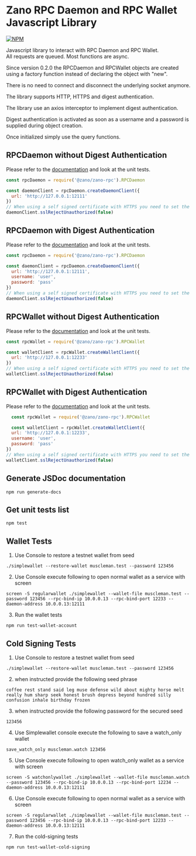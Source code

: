 # Zano RPC Daemon and RPC Wallet Javascript Library

[![NPM](https://nodei.co/npm/@zano/zano-rpc.png)](https://nodei.co/npm/@zano/zano-rpc/)

Javascript library to interact with RPC Daemon and RPC Wallet.\
All requests are queued. Most functions are async.

Since version 0.2.0 the RPCDaemon and RPCWallet objects are created using a factory function instead of declaring the object with "new".

There is no need to connect and disconnect the underlying socket anymore.

The library supports HTTP, HTTPS and digest authentication.

The library use an axios interceptor to implement digest authentication.

Digest authentication is activated as soon as a username and a password is supplied during object creation.

Once initialized simply use the query functions.


## RPCDaemon without Digest Authentication
Please refer to the [documentation](https://zano.github.io/zano-rpc-js/module-RPCDaemon.html) and look at the unit tests.
```javascript
const rpcDaemon = require('@zano/zano-rpc').RPCDaemon

const daemonClient = rpcDaemon.createDaemonClient({
  url: 'http://127.0.0.1:12111'
})
// When using a self signed certificate with HTTPS you need to set the function sslRejectUnauthorized to false.
daemonClient.sslRejectUnauthorized(false)
```


## RPCDaemon with Digest Authentication
Please refer to the [documentation](https://zano.github.io/zano-rpc-js/module-RPCDaemon.html) and look at the unit tests.
```javascript
const rpcDaemon = require('@zano/zano-rpc').RPCDaemon

const daemonClient = rpcDaemon.createDaemonClient({
  url: 'http://127.0.0.1:12111',
  username: 'user',
  password: 'pass'
})
// When using a self signed certificate with HTTPS you need to set the function sslRejectUnauthorized to false.
daemonClient.sslRejectUnauthorized(false)
```


## RPCWallet without Digest Authentication
Please refer to the [documentation](https://zano.github.io/zano-rpc-js/module-RPCWallet.html) and look at the unit tests.
```javascript
const rpcWallet = require('@zano/zano-rpc').RPCWallet

const walletClient = rpcWallet.createWalletClient({
  url: 'http://127.0.0.1:12233'
})
// When using a self signed certificate with HTTPS you need to set the function sslRejectUnauthorized to false.
walletClient.sslRejectUnauthorized(false)
```


## RPCWallet with Digest Authentication
Please refer to the [documentation](https://zano.github.io/zano-rpc-js/module-RPCWallet.html) and look at the unit tests.
```javascript
  const rpcWallet = require('@zano/zano-rpc').RPCWallet

  const walletClient = rpcWallet.createWalletClient({
  url: 'http://127.0.0.1:12233',
  username: 'user',
  password: 'pass'
})
// When using a self signed certificate with HTTPS you need to set the function sslRejectUnauthorized to false.
walletClient.sslRejectUnauthorized(false)
```

## Generate JSDoc documentation
```
npm run generate-docs
```

## Get unit tests list
```
npm test
```

## Wallet Tests
1. Use Console to restore a testnet wallet from seed
```
./simplewallet --restore-wallet muscleman.test --password 123456 
```
2. Use Console execute following to open normal wallet as a service with screen
```
screen -S regularwallet ./simplewallet --wallet-file muscleman.test --password 123456 --rpc-bind-ip 10.0.0.13 --rpc-bind-port 12233 --daemon-address 10.0.0.13:12111
```
3. Run the wallet tests
```
npm run test-wallet-account
```

## Cold Signing Tests
1. Use Console to restore a testnet wallet from seed
```
./simplewallet --restore-wallet muscleman.test --password 123456 
```
2. when instructed provide the following seed phrase
```
coffee rest stand said leg muse defense wild about mighty horse melt really hum sharp seek honest brush depress beyond hundred silly confusion inhale birthday frozen
```
3. when instructed provide the following password for the secured seed
```
123456
```
4. Use Simplewallet console execute the following to save a watch_only wallet
```
save_watch_only muscleman.watch 123456
```
5. Use Console execute following to open watch_only wallet as a service with screen
```
screen -S watchonlywallet ./simplewallet --wallet-file muscleman.watch --password 123456 --rpc-bind-ip 10.0.0.13 --rpc-bind-port 12234 --daemon-address 10.0.0.13:12111
```
6. Use Console execute following to open normal wallet as a service with screen
```
screen -S regularwallet ./simplewallet --wallet-file muscleman.test --password 123456 --rpc-bind-ip 10.0.0.13 --rpc-bind-port 12233 --daemon-address 10.0.0.13:12111
```
7. Run the cold-signing tests
```
npm run test-wallet-cold-signing
```
